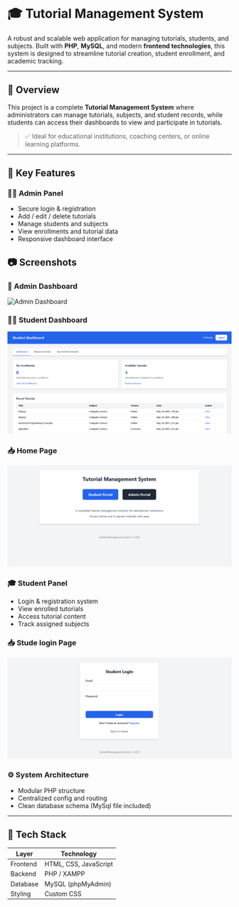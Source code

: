 # 🎓 Tutorial Management System

A robust and scalable web application for managing tutorials, students, and subjects. Built with **PHP**, **MySQL**, and modern **frontend technologies**, this system is designed to streamline tutorial creation, student enrollment, and academic tracking.

---

## 📌 Overview

This project is a complete **Tutorial Management System** where administrators can manage tutorials, subjects, and student records, while students can access their dashboards to view and participate in tutorials.

> ✅ Ideal for educational institutions, coaching centers, or online learning platforms.

---

## 🚀 Key Features

### 👨‍💼 Admin Panel
- Secure login & registration
- Add / edit / delete tutorials
- Manage students and subjects
- View enrollments and tutorial data
- Responsive dashboard interface
## 📷 Screenshots

### 🔧 Admin Dashboard
![Admin Dashboard](screenshots/admindashboard.png)

### 👨‍🎓 Student Dashboard
![Student Dashboard](screenshots/studedashboard.png)

### 📥 Home Page
![Home](screenshots/home.png)


### 🎓 Student Panel
- Login & registration system
- View enrolled tutorials
- Access tutorial content
- Track assigned subjects
### 📥 Stude login Page
![Studelogin](screenshots/studloginpage.png)

### ⚙️ System Architecture
- Modular PHP structure
- Centralized config and routing
- Clean database schema (MySql file included)

---

## 🧰 Tech Stack

| Layer        | Technology           |
|--------------|----------------------|
| Frontend     | HTML, CSS, JavaScript |
| Backend      | PHP / XAMPP                  |
| Database     | MySQL (phpMyAdmin)   |
| Styling      | Custom CSS           |



